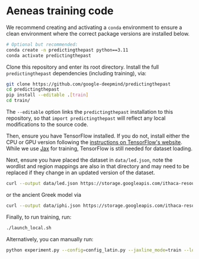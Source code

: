 # Aeneas training code

We recommend creating and activating a `conda` environment to ensure a clean
environment where the correct package versions are installed below.

```sh
# Optional but recommended:
conda create -n predictingthepast python==3.11
conda activate predictingthepast
```

Clone this repository and enter its root directory. Install the full
`predictingthepast` dependencies (including training), via:

```sh
git clone https://github.com/google-deepmind/predictingthepast
cd predictingthepast
pip install --editable .[train]
cd train/
```

The `--editable` option links the `predictingthepast` installation to this
repository, so that `import predictingthepast` will reflect any local
modifications to the source code.

Then, ensure you have TensorFlow installed. If you do not, install either the
CPU or GPU version following the
[instructions on TensorFlow's website](https://www.tensorflow.org/install/pip).
While we use [Jax](https://github.com/google/jax) for training, TensorFlow is
still needed for dataset loading.

Next, ensure you have placed the dataset in `data/led.json`, note the wordlist
and region mappings are also in that directory and may need to be replaced if
they change in an updated version of the dataset.

```sh
curl --output data/led.json https://storage.googleapis.com/ithaca-resources/models/led.json
```

or the ancient Greek model via
```sh
curl --output data/iphi.json https://storage.googleapis.com/ithaca-resources/models/iphi.json
```

Finally, to run training, run:

```sh
./launch_local.sh
```

Alternatively, you can manually run:

```sh
python experiment.py --config=config_latin.py --jaxline_mode=train --logtostderr
```
